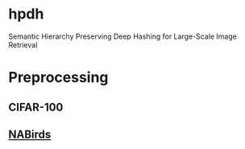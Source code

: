 # hpdh
Semantic Hierarchy Preserving Deep Hashing for Large-Scale Image Retrieval

# Preprocessing

## CIFAR-100

## [NABirds](https://dl.allaboutbirds.org/nabirds)

